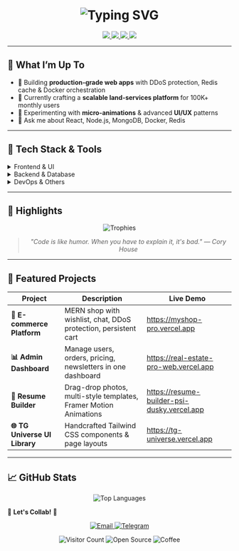 


<!-- Header -->
<h1 align="center"> 
  <img src="https://readme-typing-svg.demolab.com?font=Fira+Code&weight=600&size=28&duration=4000&pause=1000&color=CCDB61&center=true&vCenter=true&width=500&lines=Hi+%F0%9F%91%8B%2C+I'm+Tushar+Gera;Full+Stack+Architect+%F0%9F%9A%80;UI%2FUX+Artisan+%F0%9F%8E%A8;Code+Alchemist+%E2%9A%99%EF%B8%8F" alt="Typing SVG" />
</h1>

<!-- Socials -->
<p align="center">
  <a href="mailto:tushargera006@gmail.com">
    <img src="https://img.shields.io/badge/-Gmail-D14836?style=for-the-badge&logo=gmail&logoColor=white"/>
  </a>
  <a href="https://linkedin.com/in/tushar-gera">
    <img src="https://img.shields.io/badge/-LinkedIn-0A66C2?style=for-the-badge&logo=linkedin&logoColor=white"/>
  </a>
  <a href="https://github.com/tushargera003">
    <img src="https://img.shields.io/badge/-GitHub-181717?style=for-the-badge&logo=github&logoColor=white"/>
  </a>
  <a href="https://portfolio-git-main-tushar-geras_projects.vercel.app">
    <img src="https://img.shields.io/badge/-Portfolio-FF6F61?style=for-the-badge&logo=Hugo&logoColor=white"/>
  </a>
</p>

---

## 🚀 What I’m Up To
- 🌱 Building **production-grade web apps** with DDoS protection, Redis cache & Docker orchestration  
- 🔭 Currently crafting a **scalable land-services platform** for 100K+ monthly users  
- 🎨 Experimenting with **micro-animations** & advanced **UI/UX** patterns  
- 💬 Ask me about React, Node.js, MongoDB, Docker, Redis  

---

## 🧰 Tech Stack & Tools

<details>
  <summary>Frontend & UI</summary>
  <p>
    <img src="https://img.shields.io/badge/React-20232A?style=flat-square&logo=react&logoColor=61DAFB"/>
    <img src="https://img.shields.io/badge/Tailwind_CSS-0ea5e9?style=flat-square&logo=tailwind-css&logoColor=white"/>
    <img src="https://img.shields.io/badge/Framer_Motion-000?style=flat-square"/>
    <img src="https://img.shields.io/badge/DaisyUI-14b8a6?style=flat-square"/>
  </p>
</details>
<details>
  <summary>Backend & Database</summary>
  <p>
    <img src="https://img.shields.io/badge/Node.js-339933?style=flat-square&logo=nodedotjs&logoColor=white"/>
    <img src="https://img.shields.io/badge/Express.js-000?style=flat-square"/>
    <img src="https://img.shields.io/badge/MongoDB-4DB33D?style=flat-square&logo=mongodb&logoColor=white"/>
    <img src="https://img.shields.io/badge/Redis-d82c20?style=flat-square&logo=redis&logoColor=white"/>
  </p>
</details>
<details>
  <summary>DevOps & Others</summary>
  <p>
    <img src="https://img.shields.io/badge/Docker-2496ED?style=flat-square&logo=docker&logoColor=white"/>
    <img src="https://img.shields.io/badge/GitHub_Actions-2088FF?style=flat-square&logo=githubactions&logoColor=white"/>
    <img src="https://img.shields.io/badge/Postman-FF6C37?style=flat-square&logo=postman&logoColor=white"/>
  </p>
</details>

---

## 🌟 Highlights

<p align="center">
  <img src="https://github-profile-trophy.vercel.app/?username=tushargera003&theme=radical&no-frame=true&column=3" alt="Trophies"/>
</p>

<blockquote align="center">
  <i>"Code is like humor. When you have to explain it, it's bad." — Cory House</i>
</blockquote>

---

## 📝 Featured Projects

| Project                          | Description                                                       | Live Demo                                    |
|----------------------------------|-------------------------------------------------------------------|----------------------------------------------|
| **🛒 E-commerce Platform**         | MERN shop with wishlist, chat, DDoS protection, persistent cart   | https://myshop-pro.vercel.app               |
| **📊 Admin Dashboard**             | Manage users, orders, pricing, newsletters in one dashboard      | https://real-estate-pro-web.vercel.app      |
| **🧾 Resume Builder**              | Drag-drop photos, multi-style templates, Framer Motion Animations | https://resume-builder-psi-dusky.vercel.app |
| **🌐 TG Universe UI Library**      | Handcrafted Tailwind CSS components & page layouts               | https://tg-universe.vercel.app               |

---

## 📈 GitHub Stats

<p align="center">
<!--   <img height="150" src="https://github-readme-stats.vercel.app/api?username=tushargera003&show_icons=true&theme=radical" alt="Tushar's GitHub Stats"/> -->
<!--   <img height="150" src="https://github-readme-streak-stats.herokuapp.com/?user=tushargera003&theme=radical" alt="GitHub Streak"/> -->
</p>
<p align="center">
  <img src="https://github-readme-stats.vercel.app/api/top-langs/?username=tushargera003&layout=compact&theme=radical" alt="Top Languages"/>
</p>



🤝 **Let's Collab!** 🤝

<p align="center">
  <a href="mailto:tushargera006@gmail.com">
    <img src="https://img.shields.io/badge/Gmail-EA4335?style=for-the-badge&logo=gmail&logoColor=white" alt="Email"/>
  </a>
  <a href="https://t.me/tushar_006">
    <img src="https://img.shields.io/badge/Telegram-26A5E4?style=for-the-badge&logo=telegram&logoColor=white" alt="Telegram"/>
  </a>
<!--   <a href="https://calendly.com/tushar-gera">
    <img src="https://img.shields.io/badge/Book_Call-008080?style=for-the-badge&logo=google-meet&logoColor=white" alt="Calendly"/>
  </a> -->
</p>

<p align="center">
  <img src="https://visitor-badge.laobi.icu/badge?page_id=tushargera003.tushargera003" alt="Visitor Count"/>
  <img src="https://img.shields.io/badge/Open_Source-Contributor-%2300ff00?style=flat" alt="Open Source"/>
  <img src="https://img.shields.io/badge/Coffee_Consumption-5_cups_day-%236f4e37?style=flat" alt="Coffee"/>
</p>

